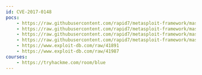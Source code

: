 ```yaml
---
id: CVE-2017-0148
pocs:
    - https://raw.githubusercontent.com/rapid7/metasploit-framework/master/modules/auxiliary/scanner/smb/smb_ms17_010.rb
    - https://raw.githubusercontent.com/rapid7/metasploit-framework/master/modules/exploits/windows/smb/ms17_010_eternalblue.rb
    - https://raw.githubusercontent.com/rapid7/metasploit-framework/master/modules/exploits/windows/smb/ms17_010_eternalblue_win8.py
    - https://raw.githubusercontent.com/rapid7/metasploit-framework/master/modules/exploits/windows/smb/smb_doublepulsar_rce.rb
    - https://www.exploit-db.com/raw/41891
    - https://www.exploit-db.com/raw/41987
courses:
    - https://tryhackme.com/room/blue
---
```

